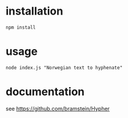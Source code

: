 # installation

`npm install`

# usage

`node index.js "Norwegian text to hyphenate"`

# documentation

see https://github.com/bramstein/Hypher
